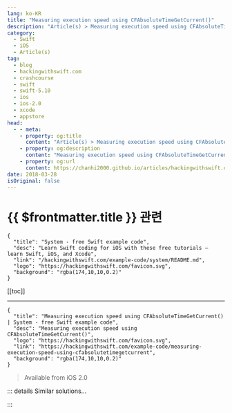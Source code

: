 ```yaml
---
lang: ko-KR
title: "Measuring execution speed using CFAbsoluteTimeGetCurrent()"
description: "Article(s) > Measuring execution speed using CFAbsoluteTimeGetCurrent()"
category:
  - Swift
  - iOS
  - Article(s)
tag: 
  - blog
  - hackingwithswift.com
  - crashcourse
  - swift
  - swift-5.10
  - ios
  - ios-2.0
  - xcode
  - appstore
head:
  - - meta:
    - property: og:title
      content: "Article(s) > Measuring execution speed using CFAbsoluteTimeGetCurrent()"
    - property: og:description
      content: "Measuring execution speed using CFAbsoluteTimeGetCurrent()"
    - property: og:url
      content: https://chanhi2000.github.io/articles/hackingwithswift.com/example-code/measuring-execution-speed-using-cfabsolutetimegetcurrent.html
date: 2018-03-28
isOriginal: false
---
```


# {{ $frontmatter.title }} 관련

```component VPCard
{
  "title": "System - free Swift example code",
  "desc": "Learn Swift coding for iOS with these free tutorials – learn Swift, iOS, and Xcode",
  "link": "/hackingwithswift.com/example-code/system/README.md",
  "logo": "https://hackingwithswift.com/favicon.svg",
  "background": "rgba(174,10,10,0.2)"
}
```

[[toc]]

---

```component VPCard
{
  "title": "Measuring execution speed using CFAbsoluteTimeGetCurrent() | System - free Swift example code",
  "desc": "Measuring execution speed using CFAbsoluteTimeGetCurrent()",
  "logo": "https://hackingwithswift.com/favicon.svg",
  "link": "https://hackingwithswift.com/example-code/measuring-execution-speed-using-cfabsolutetimegetcurrent",
  "background": "rgba(174,10,10,0.2)"
}
```

> Available from iOS 2.0

<!-- TODO: 작성 -->

<!-- 
It’s often important to know at runtime how long it took for some code to run. For example, you might want to make sure your game’s AI takes at least two seconds to think before making its move, so that players don’t get confused when there’s no thinking time.

iOS comes with a built-in function called `CFAbsoluteTimeGetCurrent()`, which reads the current system time measured as seconds since January 1st 2001. It’s sent back as a `Double`, so you get sub-second accuracy as best as the system stores it.

To use the function, call it once before your work, then again after, and subtract the after from the before to get the difference, like this:

```swift
let start = CFAbsoluteTimeGetCurrent()
// run your work
let diff = CFAbsoluteTimeGetCurrent() - start
print("Took \(diff) seconds")
```

-->

::: details Similar solutions…

<!--
/example-code/media/how-to-control-the-pitch-and-speed-of-audio-using-avaudioengine">How to control the pitch and speed of audio using AVAudioEngine 
/example-code/language/how-to-delay-execution-of-code-using-the-defer-keyword">How to delay execution of code using the defer keyword 
/quick-start/swiftui/how-to-create-multi-column-lists-using-table">How to create multi-column lists using Table 
/quick-start/concurrency/how-to-use-mainactor-to-run-code-on-the-main-queue">How to use @MainActor to run code on the main queue 
/quick-start/swiftui/how-to-add-advanced-text-styling-using-attributedstring">How to add advanced text styling using AttributedString</a>
-->

:::


